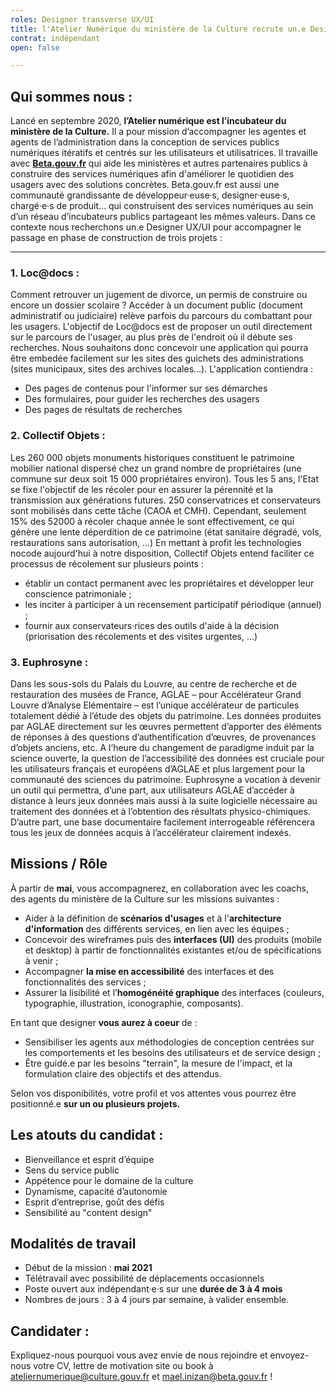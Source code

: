 ```yaml
---
roles: Designer transverse UX/UI
title: l'Atelier Numérique du ministère de la Culture recrute un.e Designer UX/UI
contrat: indépendant
open: false

---
```


## Qui sommes nous :

Lancé en septembre 2020, **l’Atelier numérique est l’incubateur du ministère de la Culture.** Il a pour mission d’accompagner les agentes et agents de l’administration dans la conception de services publics numériques itératifs et centrés sur les utilisateurs et utilisatrices.
Il travaille avec **[Beta.gouv.fr](http://beta.gouv.fr)** qui aide les ministères et autres partenaires publics à construire des services numériques afin d'améliorer le quotidien des usagers avec des solutions concrètes. Beta.gouv.fr est aussi une communauté grandissante de développeur·euse·s, designer·euse·s, chargé·e·s de produit… qui construisent des services numériques au sein d’un réseau d’incubateurs publics partageant les mêmes valeurs.
Dans ce contexte nous recherchons un.e Designer UX/UI pour accompagner le passage en phase de construction de trois projets :  

-----------------

### 1. Loc@docs :
Comment retrouver un jugement de divorce, un permis de construire ou encore un dossier scolaire ? Accéder à un document public (document administratif ou judiciaire) relève parfois du parcours du combattant pour les usagers. 
L'objectif de Loc@docs est de proposer un outil directement sur le parcours de l'usager, au plus près de l'endroit où il débute ses recherches. Nous souhaitons donc concevoir une application qui pourra être embedée facilement sur les sites des guichets des administrations (sites municipaux, sites des archives locales...). L'application contiendra :
- Des pages de contenus pour l'informer sur ses démarches
- Des formulaires, pour guider les recherches des usagers
- Des pages de résultats de recherches  


### 2. Collectif Objets :
Les 260 000 objets monuments historiques constituent le patrimoine mobilier national dispersé chez un grand nombre de propriétaires (une commune sur deux soit 15 000 propriétaires environ). Tous les 5 ans, l'Etat se fixe l'objectif de les récoler pour en assurer la pérennité et la transmission aux générations futures. 250 conservatrices et conservateurs sont mobilisés dans cette tâche (CAOA et CMH). Cependant, seulement 15% des 52000 à récoler chaque année le sont effectivement, ce qui génère une lente déperdition de ce patrimoine (état sanitaire dégradé, vols, restaurations sans autorisation, ...)
En mettant à profit les technologies nocode aujourd'hui à notre disposition, Collectif Objets entend faciliter ce processus de récolement sur plusieurs points :
- établir un contact permanent avec les propriétaires et développer leur conscience patrimoniale ;
- les inciter à participer à un recensement participatif périodique (annuel) ;
- fournir aux conservateurs·rices des outils d'aide à la décision (priorisation des récolements et des visites urgentes, ...) 
 

### 3. Euphrosyne :
Dans les sous-sols du Palais du Louvre, au centre de recherche et de restauration des musées de France, AGLAE – pour Accélérateur Grand Louvre d’Analyse Elémentaire – est l’unique accélérateur de particules totalement dédié à l’étude des objets du patrimoine. 
Les données produites par AGLAE directement sur les œuvres permettent d’apporter des éléments de réponses à des questions d’authentification d’œuvres, de provenances d’objets anciens, etc. A l’heure du changement de paradigme induit par la science ouverte, la question de l’accessibilité des données est cruciale pour les utilisateurs français et européens d’AGLAE et plus largement pour la communauté des sciences du patrimoine. 
Euphrosyne a vocation à devenir un outil qui permettra, d’une part, aux utilisateurs AGLAE d’accéder à distance à leurs jeux données mais aussi à la suite logicielle nécessaire au traitement des données et à l’obtention des résultats physico-chimiques. D’autre part, une base documentaire facilement interrogeable référencera tous les jeux de données acquis à l’accélérateur clairement indexés.  


## Missions / Rôle
À partir de **mai**, vous accompagnerez, en collaboration avec les coachs, des agents du ministère de la Culture sur les missions suivantes :
- Aider à la définition de **scénarios d'usages** et à l'**architecture d'information** des différents services, en lien avec les équipes ;
- Concevoir des wireframes puis des **interfaces (UI)** des produits (mobile et desktop) à partir de fonctionnalités existantes et/ou de spécifications à venir ;
- Accompagner **la mise en accessibilité** des interfaces et des fonctionnalités des services ;
- Assurer la lisibilité et l’**homogénéité graphique** des interfaces (couleurs, typographie, illustration, iconographie, composants).  

En tant que designer **vous aurez à coeur** de :
- Sensibiliser les agents aux méthodologies de conception centrées sur les comportements et les besoins des utilisateurs et de service design ;
- Être guidé.e par les besoins "terrain", la mesure de l'impact, et la formulation claire des objectifs et des attendus.

Selon vos disponibilités, votre profil et vos attentes vous pourrez être positionné.e **sur un ou plusieurs projets.**  


## Les atouts du candidat :
- Bienveillance et esprit d’équipe
- Sens du service public
- Appétence pour le domaine de la culture
- Dynamisme, capacité d’autonomie
- Esprit d’entreprise, goût des défis
- Sensibilité au "content design"  


## Modalités de travail
-   Début de la mission : **mai 2021**
-   Télétravail avec possibilité de déplacements occasionnels
-   Poste ouvert aux indépendant·e·s sur une **durée de 3 à 4 mois**
-   Nombres de jours : 3 à 4 jours par semaine, à valider ensemble. 


## Candidater :
Expliquez-nous pourquoi vous avez envie de nous rejoindre et envoyez-nous votre CV, lettre de motivation site ou book à ateliernumerique@culture.gouv.fr et mael.inizan@beta.gouv.fr !



